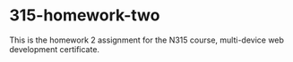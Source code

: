 # 315-homework-two

This is the homework 2 assignment for the N315 course, multi-device web development certificate.

